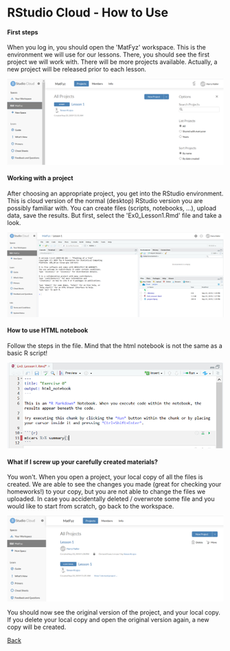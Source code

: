 # RStudio Cloud - How to Use

#### First steps
When you log in, you should open the 'MatFyz' workspace. This is the environment we will use for our lessons. There, you should see the first project we will work with.
There will be more projects available. Actually, a new project will be released prior to each lesson.

![List_of_projects](Lesson_pictures/p3_list_of_projects.PNG)

#### Working with a project
After choosing an appropriate project, you get into the RStudio environment. This is cloud version of the normal (desktop) RStudio version you are possibly familiar with. 
You can create files (scripts, notebooks, ...), upload data, save the results. But first, select the 'Ex0_Lesson1.Rmd' file and take a look.

![Project_environment](Lesson_pictures/p3_project_environment.PNG)

#### How to use HTML notebook
Follow the steps in the file. Mind that the html notebook is not the same as a basic R script!

![HTML_notebook](Lesson_pictures/p3_html_notebook.PNG)

#### What if I screw up your carefully created materials?
You won't. When you open a project, your local copy of all the files is created. We are able to see the changes you made (great for checking your homeworks!) to your copy, but you are not able to change the files we uploaded. In case you accidentally deleted / overwrote some file and you would like to start from scratch, go back to the workspace.

![List_of_projects_updated](Lesson_pictures/p3_list_of_projects2.PNG)

You should now see the original version of the project, and your local copy. If you delete your local copy and open the original version again, a new copy will be created.

[Back](/Lessons/Lesson1/README.md)
